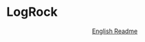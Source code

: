 # LogRock

<p align="center">
    <a href="https://github.com/AlexSergey/logrock">
        English Readme
    </a>
</p>